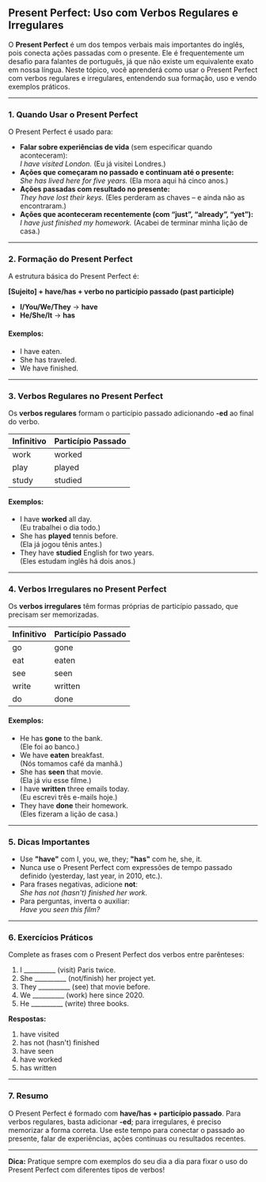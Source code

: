 ## Present Perfect: Uso com Verbos Regulares e Irregulares

O **Present Perfect** é um dos tempos verbais mais importantes do inglês, pois conecta ações passadas com o presente. Ele é frequentemente um desafio para falantes de português, já que não existe um equivalente exato em nossa língua. Neste tópico, você aprenderá como usar o Present Perfect com verbos regulares e irregulares, entendendo sua formação, uso e vendo exemplos práticos.

---

### 1. Quando Usar o Present Perfect

O Present Perfect é usado para:

- **Falar sobre experiências de vida** (sem especificar quando aconteceram):  
  _I have visited London._ (Eu já visitei Londres.)
- **Ações que começaram no passado e continuam até o presente:**  
  _She has lived here for five years._ (Ela mora aqui há cinco anos.)
- **Ações passadas com resultado no presente:**  
  _They have lost their keys._ (Eles perderam as chaves – e ainda não as encontraram.)
- **Ações que aconteceram recentemente (com “just”, “already”, “yet”):**  
  _I have just finished my homework._ (Acabei de terminar minha lição de casa.)

---

### 2. Formação do Present Perfect

A estrutura básica do Present Perfect é:

**[Sujeito] + have/has + verbo no particípio passado (past participle)**

- **I/You/We/They** → **have**
- **He/She/It** → **has**

#### Exemplos:
- I have eaten.
- She has traveled.
- We have finished.

---

### 3. Verbos Regulares no Present Perfect

Os **verbos regulares** formam o particípio passado adicionando **-ed** ao final do verbo.

| Infinitivo | Particípio Passado |
|------------|-------------------|
| work       | worked            |
| play       | played            |
| study      | studied           |

#### Exemplos:
- I have **worked** all day.  
  (Eu trabalhei o dia todo.)
- She has **played** tennis before.  
  (Ela já jogou tênis antes.)
- They have **studied** English for two years.  
  (Eles estudam inglês há dois anos.)

---

### 4. Verbos Irregulares no Present Perfect

Os **verbos irregulares** têm formas próprias de particípio passado, que precisam ser memorizadas.

| Infinitivo | Particípio Passado |
|------------|-------------------|
| go         | gone              |
| eat        | eaten             |
| see        | seen              |
| write      | written           |
| do         | done              |

#### Exemplos:
- He has **gone** to the bank.  
  (Ele foi ao banco.)
- We have **eaten** breakfast.  
  (Nós tomamos café da manhã.)
- She has **seen** that movie.  
  (Ela já viu esse filme.)
- I have **written** three emails today.  
  (Eu escrevi três e-mails hoje.)
- They have **done** their homework.  
  (Eles fizeram a lição de casa.)

---

### 5. Dicas Importantes

- Use **"have"** com I, you, we, they; **"has"** com he, she, it.
- Nunca use o Present Perfect com expressões de tempo passado definido (yesterday, last year, in 2010, etc.).
- Para frases negativas, adicione **not**:  
  _She has not (hasn't) finished her work._
- Para perguntas, inverta o auxiliar:  
  _Have you seen this film?_

---

### 6. Exercícios Práticos

Complete as frases com o Present Perfect dos verbos entre parênteses:

1. I __________ (visit) Paris twice.
2. She __________ (not/finish) her project yet.
3. They __________ (see) that movie before.
4. We __________ (work) here since 2020.
5. He __________ (write) three books.

**Respostas:**

1. have visited
2. has not (hasn't) finished
3. have seen
4. have worked
5. has written

---

### 7. Resumo

O Present Perfect é formado com **have/has + particípio passado**. Para verbos regulares, basta adicionar **-ed**; para irregulares, é preciso memorizar a forma correta. Use este tempo para conectar o passado ao presente, falar de experiências, ações contínuas ou resultados recentes.

---

**Dica:** Pratique sempre com exemplos do seu dia a dia para fixar o uso do Present Perfect com diferentes tipos de verbos!